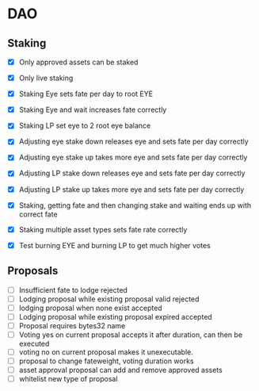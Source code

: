 # DAO
## Staking
- [x] Only approved assets can be staked
- [x] Only live staking
- [x] Staking Eye sets fate per day to root EYE 
- [x] Staking Eye and wait increases fate correctly
- [x] Staking LP set eye to 2 root eye balance
- [x] Adjusting eye stake down releases eye and sets fate per day correctly
- [x] Adjusting eye stake up takes more eye and sets fate per day correctly
- [x] Adjusting LP stake down releases eye and sets fate per day correctly
- [x] Adjusting LP stake up takes more eye and sets fate per day correctly

- [x] Staking, getting fate and then changing stake and waiting ends up with correct fate
- [x] Staking multiple asset types sets fate rate correctly
- [x] Test burning EYE and burning LP to get much higher votes


## Proposals
- [ ] Insufficient fate to lodge rejected
- [ ] Lodging proposal while existing proposal valid rejected
- [ ] lodging proposal when none exist accepted
- [ ] Lodging proposal while existing proposal expired accepted
- [ ] Proposal requires bytes32 name
- [ ] Voting yes on current proposal accepts it after duration, can then be executed
- [ ] voting no on current proposal makes it unexecutable.
- [ ] proposal to change fateweight, voting duration works 
- [ ] asset approval proposal can add and remove approved assets
- [ ] whitelist new type of proposal